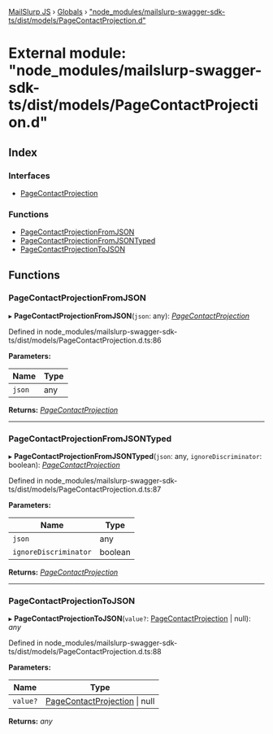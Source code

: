 [MailSlurp JS](../README.md) › [Globals](../globals.md) › ["node_modules/mailslurp-swagger-sdk-ts/dist/models/PageContactProjection.d"](_node_modules_mailslurp_swagger_sdk_ts_dist_models_pagecontactprojection_d_.md)

# External module: "node_modules/mailslurp-swagger-sdk-ts/dist/models/PageContactProjection.d"

## Index

### Interfaces

* [PageContactProjection](../interfaces/_node_modules_mailslurp_swagger_sdk_ts_dist_models_pagecontactprojection_d_.pagecontactprojection.md)

### Functions

* [PageContactProjectionFromJSON](_node_modules_mailslurp_swagger_sdk_ts_dist_models_pagecontactprojection_d_.md#pagecontactprojectionfromjson)
* [PageContactProjectionFromJSONTyped](_node_modules_mailslurp_swagger_sdk_ts_dist_models_pagecontactprojection_d_.md#pagecontactprojectionfromjsontyped)
* [PageContactProjectionToJSON](_node_modules_mailslurp_swagger_sdk_ts_dist_models_pagecontactprojection_d_.md#pagecontactprojectiontojson)

## Functions

###  PageContactProjectionFromJSON

▸ **PageContactProjectionFromJSON**(`json`: any): *[PageContactProjection](../interfaces/_node_modules_mailslurp_swagger_sdk_ts_dist_models_pagecontactprojection_d_.pagecontactprojection.md)*

Defined in node_modules/mailslurp-swagger-sdk-ts/dist/models/PageContactProjection.d.ts:86

**Parameters:**

Name | Type |
------ | ------ |
`json` | any |

**Returns:** *[PageContactProjection](../interfaces/_node_modules_mailslurp_swagger_sdk_ts_dist_models_pagecontactprojection_d_.pagecontactprojection.md)*

___

###  PageContactProjectionFromJSONTyped

▸ **PageContactProjectionFromJSONTyped**(`json`: any, `ignoreDiscriminator`: boolean): *[PageContactProjection](../interfaces/_node_modules_mailslurp_swagger_sdk_ts_dist_models_pagecontactprojection_d_.pagecontactprojection.md)*

Defined in node_modules/mailslurp-swagger-sdk-ts/dist/models/PageContactProjection.d.ts:87

**Parameters:**

Name | Type |
------ | ------ |
`json` | any |
`ignoreDiscriminator` | boolean |

**Returns:** *[PageContactProjection](../interfaces/_node_modules_mailslurp_swagger_sdk_ts_dist_models_pagecontactprojection_d_.pagecontactprojection.md)*

___

###  PageContactProjectionToJSON

▸ **PageContactProjectionToJSON**(`value?`: [PageContactProjection](../interfaces/_node_modules_mailslurp_swagger_sdk_ts_dist_models_pagecontactprojection_d_.pagecontactprojection.md) | null): *any*

Defined in node_modules/mailslurp-swagger-sdk-ts/dist/models/PageContactProjection.d.ts:88

**Parameters:**

Name | Type |
------ | ------ |
`value?` | [PageContactProjection](../interfaces/_node_modules_mailslurp_swagger_sdk_ts_dist_models_pagecontactprojection_d_.pagecontactprojection.md) &#124; null |

**Returns:** *any*
